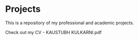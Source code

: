 # Projects

This is a repository of my professional and academic projects. 

Check out my CV - KAUSTUBH KULKARNI.pdf

